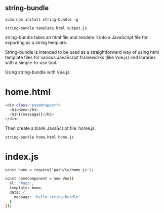 ## string-bundle

`sudo npm install string-bundle -g`

`string-bundle template.html output.js`

string-bundle takes an html file and renders it into a JavaScript file for exporting as a string template.

String-bundle is intended to be used as a straightforward way of using html template files for various JavaScript frameworks (like Vue.js) and libraries with a simple-to-use tool.

Using string-bundle with Vue.js:

# home.html
``` bash
<div class="pageWrapper">
  <h1>Home</h1>
  <h3>{{message}}</h3>
</div>
```

Then create a blank JavaScript file: home.js.

`string-bundle home.html home.js`

# index.js
`const home = require('path/to/home.js');`

``` bash
const homeComponent = new Vue({
  el: '#app',
  template: home,
  data: {
    message: 'hello string-bundle'
  }
});
```
